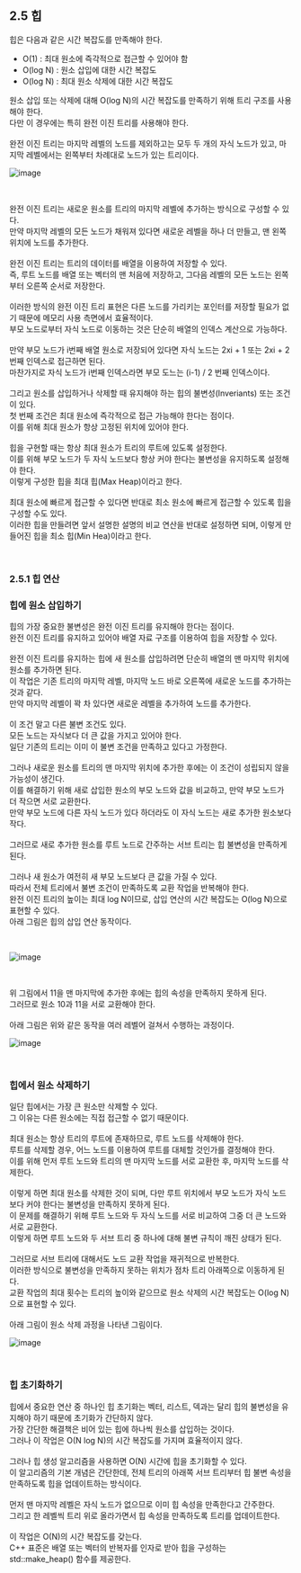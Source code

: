 ## 2.5 힙

힙은 다음과 같은 시간 복잡도를 만족해야 한다.
- O(1) : 최대 원소에 즉각적으로 접근할 수 있어야 함
- O(log N) : 원소 삽입에 대한 시간 복잡도
- O(log N) : 최대 원소 삭제에 대한 시간 복잡도

원소 삽입 또는 삭제에 대해 O(log N)의 시간 복잡도를 만족하기 위해 트리 구조를 사용해야 한다.
<br>
다만 이 경우에는 특히 완전 이진 트리를 사용해야 한다.
<br>
<br>
완전 이진 트리는 마지막 레벨의 노드를 제외하고는 모두 두 개의 자식 노드가 있고, 마지막 레벨에서는 왼쪽부터 차례대로 노드가 있는 트리이다.
<br>

![image](https://github.com/JeHeeYu/Book-Reviews/assets/87363461/0c851afc-2d0f-4757-8190-05748b11c650)


<br>

완전 이진 트리는 새로운 원소를 트리의 마지막 레벨에 추가하는 방식으로 구성할 수 있다.
<br>
만약 마지막 레벨의 모든 노드가 채워져 있다면 새로운 레벨을 하나 더 만들고, 맨 왼쪽 위치에 노드를 추가한다.
<br>
<br>
완전 이진 트리는 트리의 데이터를 배열을 이용하여 저장할 수 있다.
<br>
즉, 루트 노드를 배열 또는 벡터의 맨 처음에 저장하고, 그다음 레벨의 모든 노드는 왼쪽부터 오른쪽 순서로 저장한다.
<br>
<br>
이러한 방식의 완전 이진 트리 표현은 다른 노드를 가리키는 포인터를 저장할 필요가 없기 때문에 메모리 사용 측면에서 효율적이다.
<br>
부모 노드로부터 자식 노드로 이동하는 것은 단순히 배열의 인덱스 계산으로 가능하다.
<br>
<br>
만약 부모 노드가 i번째 배열 원소로 저장되어 있다면 자식 노드는 2xi + 1 또는 2xi + 2 번째 인덱스로 접근하면 된다.
<br>
마찬가지로 자식 노드가 i번째 인덱스라면 부모 도느는 (i-1) / 2 번째 인덱스이다.
<br>
<br>
그리고 원소를 삽입하거나 삭제할 때 유지해야 하는 힙의 불변성(Inveriants) 또는 조건이 있다.
<br>
첫 번째 조건은 최대 원소에 즉각적으로 접근 가능해야 한다는 점이다.
<br>
이를 위해 최대 원소가 항상 고정된 위치에 있어야 한다.
<br>
<br>
힙을 구현할 때는 항상 최대 원소가 트리의 루트에 있도록 설정한다.
<br>
이를 위해 부모 노드가 두 자식 노드보다 항상 커야 한다는 불변성을 유지하도록 설정해야 한다.
<br>
이렇게 구성한 힙을 최대 힙(Max Heap)이라고 한다.
<br>
<br>
최대 원소에 빠르게 접근할 수 있다면 반대로 최소 원소에 빠르게 접근할 수 있도록 힙을 구성할 수도 있다.
<br>
이러한 힙을 만들려면 앞서 설명한 설명의 비교 연산을 반대로 설정하면 되며, 이렇게 만들어진 힙을 최소 힙(Min Hea)이라고 한다.

<br>

### 2.5.1 힙 연산

### 힙에 원소 삽입하기
힙의 가장 중요한 불변성은 완전 이진 트리를 유지해야 한다는 점이다.
<br>
완전 이진 트리를 유지하고 있어야 배열 자료 구조를 이용하여 힙을 저장할 수 있다.
<br>
<br>
완전 이진 트리를 유지하는 힙에 새 원소를 삽입하려면 단순히 배열의 맨 마지막 위치에 원소를 추가하면 된다.
<br>
이 작업은 기존 트리의 마지막 레벨, 마지막 노드 바로 오른쪽에 새로운 노드를 추가하는 것과 같다.
<br>
만약 마지막 레벨이 꽉 차 있다면 새로운 레벨을 추가하여 노드를 추가한다.
<br>
<br>
이 조건 말고 다른 불변 조건도 있다.
<br>
모든 노드는 자식보다 더 큰 값을 가지고 있어야 한다.
<br>
일단 기존의 트리는 이미 이 불변 조건을 만족하고 있다고 가정한다.
<br>
<br>
그러나 새로운 원소를 트리의 맨 마지막 위치에 추가한 후에는 이 조건이 성립되지 않을 가능성이 생긴다.
<br>
이를 해결하기 위해 새로 삽입한 원소의 부모 노드와 값을 비교하고, 만약 부모 노드가 더 작으면 서로 교환한다.
<br>
만약 부모 노드에 다른 자식 노드가 있다 하더라도 이 자식 노드는 새로 추가한 원소보다 작다.
<br>
<br>
그러므로 새로 추가한 원소를 루트 노드로 간주하는 서브 트리는 힙 불변성을 만족하게 된다.
<br>
<br>
그러나 새 원소가 여전히 새 부모 노드보다 큰 값을 가질 수 있다.
<br>
따라서 전체 트리에서 불변 조건이 만족하도록 교환 작업을 반복해야 한다.
<br>
완전 이진 트리의 높이는 최대 log N이므로, 삽입 연산의 시간 복잡도는 O(log N)으로 표현할 수 있다.
<br>
아래 그림은 힙의 삽입 연산 동작이다.

<br>

![image](https://github.com/JeHeeYu/Book-Reviews/assets/87363461/e57b19bd-a714-448e-9aa4-aec298e8343a)

<br>

위 그림에서 11을 맨 마지막에 추가한 후에는 힙의 속성을 만족하지 못하게 된다.
<br>
그러므로 원소 10과 11을 서로 교환해야 한다.
<br>
<br>
아래 그림은 위와 같은 동작을 여러 레벨어 걸쳐서 수행하는 과정이다.
<br>

![image](https://github.com/JeHeeYu/Book-Reviews/assets/87363461/be429b81-6bf7-44c7-8ee8-300fa2144c47)

<br>

### 힙에서 원소 삭제하기
일단 힙에서는 가장 큰 원소만 삭제할 수 있다.
<br>
그 이유는 다른 원소에는 직접 접근할 수 없기 때문이다.
<br>
<br>
최대 원소는 항상 트리의 루트에 존재하므로, 루트 노드를 삭제해야 한다.
<br>
루트를 삭제할 경우, 어느 노드를 이용하여 루트를 대체할 것인가를 결정해야 한다.
<br>
이를 위해 먼저 루트 노드와 트리의 맨 마지막 노드를 서로 교환한 후, 마지막 노드를 삭제한다.
<br>
<br>
이렇게 하면 최대 원소를 삭제한 것이 되며, 다만 루트 위치에서 부모 노드가 자식 노드보다 커야 한다는 불변성을 만족하지 못하게 된다.
<br>
이 문제를 해결하기 위해 루트 노드와 두 자식 노드를 서로 비교하여 그중 더 큰 노드와 서로 교환한다.
<br>
이렇게 하면 루트 노드와 두 서브 트리 중 하나에 대해 불변 규칙이 깨진 상태가 된다.
<br>
<br>
그러므로 서브 트리에 대해서도 노드 교환 작업을 재귀적으로 반복한다.
<br>
이러한 방식으로 불변성을 만족하지 못하는 위치가 점차 트리 아래쪽으로 이동하게 된다.
<br>
교환 작업의 최대 횟수는 트리의 높이와 같으므로 원소 삭제의 시간 복잡도는 O(log N)으로 표현할 수 있다.
<br>
<br>
아래 그림이 원소 삭제 과정을 나타낸 그림이다.
<br>

![image](https://github.com/JeHeeYu/Book-Reviews/assets/87363461/d5845a10-4b1f-4a36-9a83-dbc0ffcc1f11)

<br>

### 힙 초기화하기
힙에서 중요한 연산 중 하나인 힙 초기화는 벡터, 리스트, 덱과는 달리 힙의 불변성을 유지해야 하기 때문에 초기화가 간단하지 않다.
<br>
가장 간단한 해결책은 비어 있는 힙에 하나씩 원소를 삽입하는 것이다.
<br>
그러나 이 작업은 O(N log N)의 시간 복잡도를 가지며 효율적이지 않다.
<br>
<br>
그러나 힙 생성 알고리즘을 사용하면 O(N) 시간에 힙을 초기화할 수 있다.
<br>
이 알고리즘의 기본 개념은 간단한데, 전체 트리의 아래쪽 서브 트리부터 힙 불변 속성을 만족하도록 힙을 업데이트하는 방식이다.
<br>
<br>
먼저 맨 마지막 레벨은 자식 노드가 없으므로 이미 힙 속성을 만족한다고 간주한다.
<br>
그리고 한 레벨씩 트리 위로 올라가면서 힙 속성을 만족하도록 트리를 업데이트한다.
<br>
<br>
이 작업은 O(N)의 시간 복잡도를 갖는다.
<br>
C++ 표준은 배열 또는 벡터의 반복자를 인자로 받아 힙을 구성하는 std::make_heap() 함수를 제공한다.
